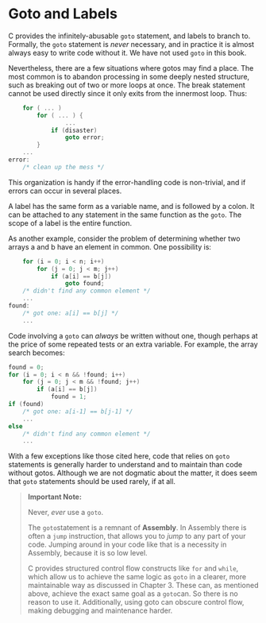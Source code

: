 # Goto and Labels

C provides the infinitely-abusable `goto` statement, and labels to branch to. Formally, the `goto` statement is *never* necessary, and in practice it is almost always easy to write code without it. We have not used `goto` in this book.

Nevertheless, there are a few situations where gotos may find a place. The most common is to abandon processing in some deeply nested structure, such as breaking out of two or more loops at once. The break statement cannot be used directly since it only exits from the innermost loop. Thus:

```c
    for ( ... ) 
        for ( ... ) { 
                ... 
            if (disaster) 
                goto error; 
        } 
    ... 
error: 
    /* clean up the mess */
```

This organization is handy if the error-handling code is non-trivial, and if errors can occur in several places.

A label has the same form as a variable name, and is followed by a colon. It can be attached to any statement in the same function as the `goto`. The scope of a label is the entire function.

As another example, consider the problem of determining whether two arrays a and b have an element in common. One possibility is:

```c
    for (i = 0; i < n; i++) 
        for (j = 0; j < m; j++) 
            if (a[i] == b[j]) 
                goto found; 
    /* didn't find any common element */ 
    ... 
found: 
    /* got one: a[i] == b[j] */ 
    ...
```

Code involving a `goto` can *always* be written without one, though perhaps at the price of some repeated tests or an extra variable. For example, the array search becomes:

```c
found = 0; 
for (i = 0; i < n && !found; i++) 
    for (j = 0; j < m && !found; j++) 
        if (a[i] == b[j]) 
            found = 1; 
if (found) 
    /* got one: a[i-1] == b[j-1] */ 
    ... 
else 
    /* didn't find any common element */ 
    ...
```

With a few exceptions like those cited here, code that relies on `goto` statements is generally harder to understand and to maintain than code without gotos. Although we are not dogmatic about the matter, it does seem that `goto` statements should be used rarely, if at all.


>**Important Note:**
>
>Never, *ever* use a `goto`.
>
>The `goto`statement is a remnant of **Assembly**. In Assembly there is often a `jump` instruction, that allows you to *jump* to any part of your code.
>Jumping around in your code like that is a necessity in Assembly, because it is so low level.
>
>C provides structured control flow constructs like `for` and `while`, which allow us to achieve the same logic as `goto` in a clearer, more maintainable way as discussed in Chapter 3. These can, as mentioned above, achieve the exact same goal as a `goto`can. So there is no reason to use it. Additionally, using goto can obscure control flow, making debugging and maintenance harder.
